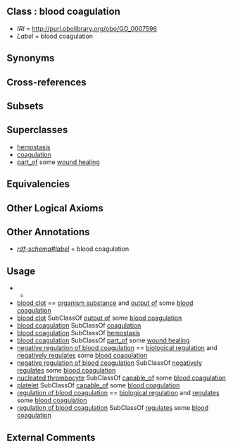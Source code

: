 
## Class : blood coagulation

 * *IRI* = http://purl.obolibrary.org/obo/GO_0007596
 * *Label* = blood coagulation

## Synonyms


## Cross-references


## Subsets


## Superclasses

 * [hemostasis](../../GO/99/GO_0007599.md)
 * [coagulation](../../GO/17/GO_0050817.md)
 * [part_of](../../BFO/50/BFO_0000050.md) some [wound healing](../../GO/60/GO_0042060.md)

## Equivalencies


## Other Logical Axioms


## Other Annotations

 * *[rdf-schema#label](../../el/rdf-schema#label.md)* = blood coagulation

## Usage

 * -
 * [blood clot](../../UBERON/10/UBERON_0010210.md) == [organism substance](../../UBERON/63/UBERON_0000463.md) and [output of](../../RO/53/RO_0002353.md) some [blood coagulation](../../GO/96/GO_0007596.md)
 * [blood clot](../../UBERON/10/UBERON_0010210.md) SubClassOf [output of](../../RO/53/RO_0002353.md) some [blood coagulation](../../GO/96/GO_0007596.md)
 * [blood coagulation](../../GO/96/GO_0007596.md) SubClassOf [coagulation](../../GO/17/GO_0050817.md)
 * [blood coagulation](../../GO/96/GO_0007596.md) SubClassOf [hemostasis](../../GO/99/GO_0007599.md)
 * [blood coagulation](../../GO/96/GO_0007596.md) SubClassOf [part_of](../../BFO/50/BFO_0000050.md) some [wound healing](../../GO/60/GO_0042060.md)
 * [negative regulation of blood coagulation](../../GO/95/GO_0030195.md) == [biological regulation](../../GO/07/GO_0065007.md) and [negatively regulates](../../RO/12/RO_0002212.md) some [blood coagulation](../../GO/96/GO_0007596.md)
 * [negative regulation of blood coagulation](../../GO/95/GO_0030195.md) SubClassOf [negatively regulates](../../RO/12/RO_0002212.md) some [blood coagulation](../../GO/96/GO_0007596.md)
 * [nucleated thrombocyte](../../CL/62/CL_0000762.md) SubClassOf [capable_of](../../RO/15/RO_0002215.md) some [blood coagulation](../../GO/96/GO_0007596.md)
 * [platelet](../../CL/33/CL_0000233.md) SubClassOf [capable_of](../../RO/15/RO_0002215.md) some [blood coagulation](../../GO/96/GO_0007596.md)
 * [regulation of blood coagulation](../../GO/93/GO_0030193.md) == [biological regulation](../../GO/07/GO_0065007.md) and [regulates](../../RO/11/RO_0002211.md) some [blood coagulation](../../GO/96/GO_0007596.md)
 * [regulation of blood coagulation](../../GO/93/GO_0030193.md) SubClassOf [regulates](../../RO/11/RO_0002211.md) some [blood coagulation](../../GO/96/GO_0007596.md)

## External Comments

